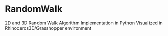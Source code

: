 # RandomWalk
2D and 3D Random Walk Algorithm Implementation in Python
Visualized in Rhinoceros3D/Grasshopper environment
